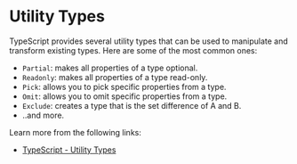# Utility Types

TypeScript provides several utility types that can be used to manipulate and transform existing types. Here are some of the most common ones:

- `Partial`: makes all properties of a type optional.
- `Readonly`: makes all properties of a type read-only.
- `Pick`: allows you to pick specific properties from a type.
- `Omit`: allows you to omit specific properties from a type.
- `Exclude`: creates a type that is the set difference of A and B.
- ..and more.

Learn more from the following links:

- [TypeScript - Utility Types](https://www.typescriptlang.org/docs/handbook/utility-types.html)